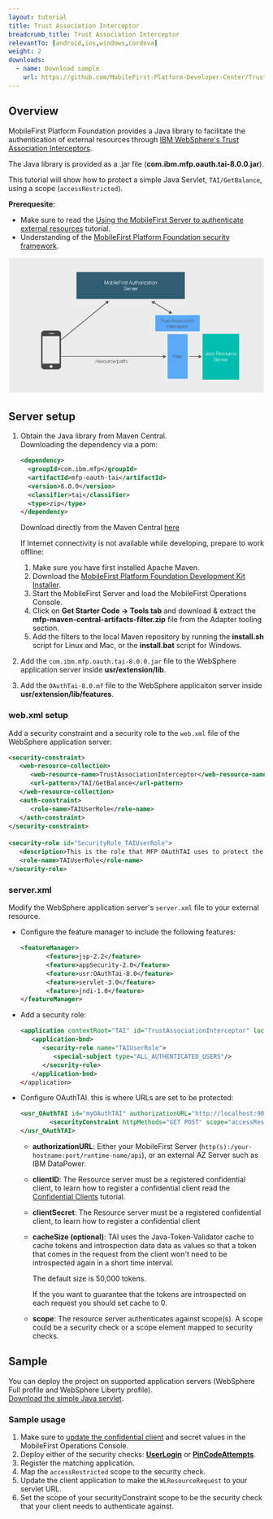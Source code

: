 ```yaml
---
layout: tutorial
title: Trust Association Interceptor
breadcrumb_title: Trust Association Interceptor
relevantTo: [android,ios,windows,cordova]
weight: 2
downloads:
  - name: Download sample
    url: https://github.com/MobileFirst-Platform-Developer-Center/TrustAssociationInterceptor/tree/release80
---
```


## Overview
MobileFirst Platform Foundation provides a Java library to facilitate the authentication of external resources through [IBM WebSphere's Trust Association Interceptors](https://www.ibm.com/support/knowledgecenter/SSHRKX_8.5.0/mp/security/sec_ws_tai.dita).
  
The Java library is provided as a .jar file (**com.ibm.mfp.oauth.tai-8.0.0.jar**).

This tutorial will show how to protect a simple Java Servlet, `TAI/GetBalance`, using a scope (`accessRestricted`).

**Prerequesite:**

* Make sure to read the [Using the MobileFirst Server to authenticate external resources](../) tutorial.
* Understanding of the [MobileFirst Platform Foundation security framework](../../).

![Flow](TAI_flow.jpg)

## Server setup

1. Obtain the Java library from Maven Central.  
	Downloading the dependency via a pom:

	```xml
	<dependency>
	  <groupId>com.ibm.mfp</groupId>
	  <artifactId>mfp-oauth-tai</artifactId>
	  <version>8.0.0</version>
	  <classifier>tai</classifier>
	  <type>zip</type>
	</dependency>
	```

	Download directly from the Maven Central [here](http://search.maven.org/#search%7Cga%7C1%7Cibm%20mfp)

    If Internet connectivity is not available while developing, prepare to work offline:  
    1. Make sure you have first installed Apache Maven.
    2. Download the [MobileFirst Platform Foundation Development Kit Installer]({{site.baseurl}}/downloads/).
    3. Start the MobileFirst Server and load the MobileFirst Operations Console.
    4. Click on **Get Starter Code → Tools tab** and download &amp; extract the **mfp-maven-central-artifacts-filter.zip** file from the Adapter tooling section.
    5. Add the filters to the local Maven repository by running the **install.sh** script for Linux and Mac, or the **install.bat** script for Windows.


2. Add the `com.ibm.mfp.oauth.tai-8.0.0.jar` file to the WebSphere application server inside **usr/extension/lib**.

3. Add the `OAuthTai-8.0.mf` file to the WebSphere applicaiton server inside **usr/extension/lib/features**.

### web.xml setup
Add a security constraint and a security role to the `web.xml` file of the WebSphere application server:

```xml
<security-constraint>
   <web-resource-collection>
      <web-resource-name>TrustAssociationInterceptor</web-resource-name>
      <url-pattern>/TAI/GetBalance</url-pattern>
   </web-resource-collection>
   <auth-constraint>
      <role-name>TAIUserRole</role-name>
   </auth-constraint>
</security-constraint>

<security-role id="SecurityRole_TAIUserRole">
   <description>This is the role that MFP OAuthTAI uses to protect the resource, and it is required to be mapped to 'All Authenticated in Application' in WAS and 'ALL_AUTHENTICATED_USERS' in Liberty</description>
   <role-name>TAIUserRole</role-name>
</security-role>
```

### server.xml
Modify the WebSphere application server's `server.xml` file to your external resource.

* Configure the feature manager to include the following features:

    ```xml
    <featureManager>
           <feature>jsp-2.2</feature>
           <feature>appSecurity-2.0</feature>
           <feature>usr:OAuthTai-8.0</feature>
           <feature>servlet-3.0</feature>
           <feature>jndi-1.0</feature>
    </featureManager>
    ```

* Add a security role:

    ```xml
    <application contextRoot="TAI" id="TrustAssociationInterceptor" location="TAI.war" name="TrustAssociationInterceptor"/>
       <application-bnd>
          <security-role name="TAIUserRole">
             <special-subject type="ALL_AUTHENTICATED_USERS"/>
          </security-role>
       </application-bnd>
    </application>
    ```

* Configure OAuthTAI. this is where URLs are set to be protected:

    ```xml
    <usr_OAuthTAI id="myOAuthTAI" authorizationURL="http://localhost:9080/mfp/api" clientId="ExternalResource" clientSecret="password" cacheSize="500">
            <securityConstraint httpMethods="GET POST" scope="accessRestricted" securedURLs="/TAI/GetBalance"></securityConstraint>
    </usr_OAuthTAI>
    ```
    - **authorizationURL**:  Either your MobileFirst Server (`http(s):/your-hostname:port/runtime-name/api`), or an external AZ Server such as IBM DataPower.
    - **clientID**: The Resource server must be a registered confidential client, to learn how to register a confidential client read the [Confidential Clients](../../confidential-clients/) tutorial.
    - **clientSecret**: The Resource server must be a registered confidential client, to learn how to register a confidential client
    - **cacheSize (optional)**: TAI uses the Java-Token-Validator cache to cache tokens and introspection data data as values so that a token that comes in the request from the client won't need to be introspected again in a short time interval.
    	
        The default size is 50,000 tokens.  
        
        If the you want to guarantee that the tokens are introspected on each request you should set cache to 0.  
    
    - **scope**: The resource server authenticates against scope(s). A scope could be a security check or a scope element mapped to security checks.
    
## Sample
You can deploy the project on supported application servers (WebSphere Full profile and WebSphere Liberty profile).  
[Download the simple Java servlet](https://github.com/MobileFirst-Platform-Developer-Center/TrustAssociationInterceptor/tree/release80).

### Sample usage

1. Make sure to [update the confidential client](../#confidential-client) and secret values in the MobileFirst Operations Console.
2. Deploy either of the security checks: **[UserLogin](../../user-authentication/security-check/)** or **[PinCodeAttempts](../../credentials-validation/security-check/)**.
3. Register the matching application.
4. Map the `accessRestricted` scope to the security check.
5. Update the client application to make the `WLResourceRequest` to your servlet URL.
6. Set the scope of your securityConstraint scope to be the security check that your client needs to authenticate against.